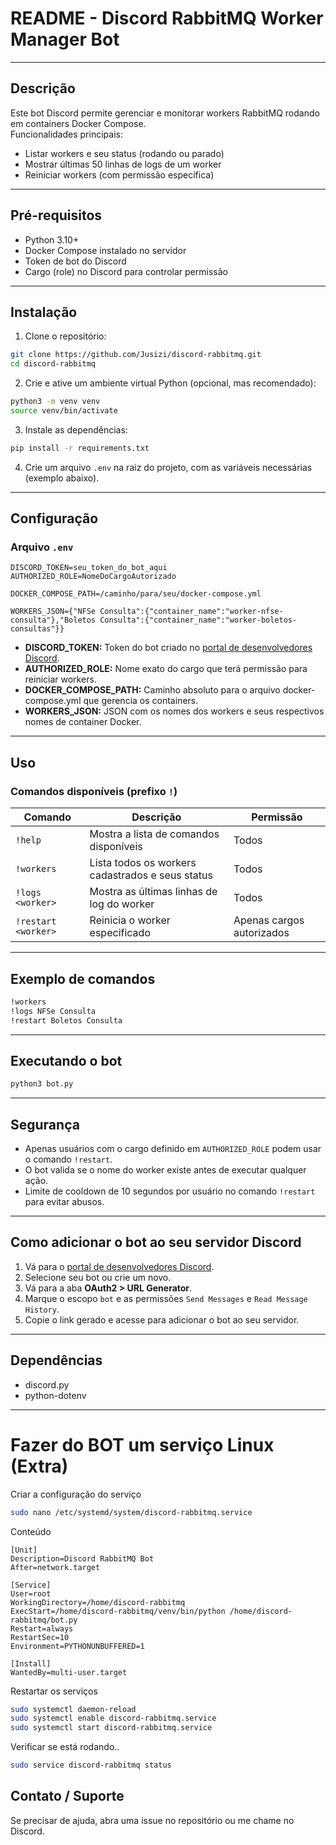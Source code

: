 # README - Discord RabbitMQ Worker Manager Bot

---

## Descrição

Este bot Discord permite gerenciar e monitorar workers RabbitMQ rodando em containers Docker Compose.  
Funcionalidades principais:

- Listar workers e seu status (rodando ou parado)  
- Mostrar últimas 50 linhas de logs de um worker  
- Reiniciar workers (com permissão específica)  

---

## Pré-requisitos

- Python 3.10+  
- Docker Compose instalado no servidor  
- Token de bot do Discord  
- Cargo (role) no Discord para controlar permissão  

---

## Instalação

1. Clone o repositório:

```bash
git clone https://github.com/Jusizi/discord-rabbitmq.git
cd discord-rabbitmq
```

2. Crie e ative um ambiente virtual Python (opcional, mas recomendado):

```bash
python3 -m venv venv
source venv/bin/activate
```

3. Instale as dependências:

```bash
pip install -r requirements.txt
```

4. Crie um arquivo `.env` na raiz do projeto, com as variáveis necessárias (exemplo abaixo).

---

## Configuração

### Arquivo `.env`

```env
DISCORD_TOKEN=seu_token_do_bot_aqui
AUTHORIZED_ROLE=NomeDoCargoAutorizado

DOCKER_COMPOSE_PATH=/caminho/para/seu/docker-compose.yml

WORKERS_JSON={"NFSe Consulta":{"container_name":"worker-nfse-consulta"},"Boletos Consulta":{"container_name":"worker-boletos-consultas"}}
```

- **DISCORD_TOKEN:** Token do bot criado no [portal de desenvolvedores Discord](https://discord.com/developers/applications).
- **AUTHORIZED_ROLE:** Nome exato do cargo que terá permissão para reiniciar workers.
- **DOCKER_COMPOSE_PATH:** Caminho absoluto para o arquivo docker-compose.yml que gerencia os containers.
- **WORKERS_JSON:** JSON com os nomes dos workers e seus respectivos nomes de container Docker.

---

## Uso

### Comandos disponíveis (prefixo `!`)

| Comando            | Descrição                                            | Permissão              |
|--------------------|-----------------------------------------------------|------------------------|
| `!help`            | Mostra a lista de comandos disponíveis               | Todos                  |
| `!workers`         | Lista todos os workers cadastrados e seus status    | Todos                  |
| `!logs <worker>`   | Mostra as últimas linhas de log do worker            | Todos                  |
| `!restart <worker>`| Reinicia o worker especificado                        | Apenas cargos autorizados |

---

## Exemplo de comandos

```txt
!workers
!logs NFSe Consulta
!restart Boletos Consulta
```

---

## Executando o bot

```bash
python3 bot.py
```

---

## Segurança

- Apenas usuários com o cargo definido em `AUTHORIZED_ROLE` podem usar o comando `!restart`.
- O bot valida se o nome do worker existe antes de executar qualquer ação.
- Limite de cooldown de 10 segundos por usuário no comando `!restart` para evitar abusos.

---

## Como adicionar o bot ao seu servidor Discord

1. Vá para o [portal de desenvolvedores Discord](https://discord.com/developers/applications).  
2. Selecione seu bot ou crie um novo.  
3. Vá para a aba **OAuth2 > URL Generator**.  
4. Marque o escopo `bot` e as permissões `Send Messages` e `Read Message History`.  
5. Copie o link gerado e acesse para adicionar o bot ao seu servidor.  

---

## Dependências

- discord.py  
- python-dotenv

---




# Fazer do BOT um serviço Linux (Extra)

Criar a configuração do serviço
```bash
sudo nano /etc/systemd/system/discord-rabbitmq.service
```

Conteúdo
```service
[Unit]
Description=Discord RabbitMQ Bot
After=network.target

[Service]
User=root
WorkingDirectory=/home/discord-rabbitmq
ExecStart=/home/discord-rabbitmq/venv/bin/python /home/discord-rabbitmq/bot.py
Restart=always
RestartSec=10
Environment=PYTHONUNBUFFERED=1

[Install]
WantedBy=multi-user.target
```

Restartar os serviços
```bash
sudo systemctl daemon-reload
sudo systemctl enable discord-rabbitmq.service
sudo systemctl start discord-rabbitmq.service
```

Verificar se está rodando..
```bash
sudo service discord-rabbitmq status
```

## Contato / Suporte

Se precisar de ajuda, abra uma issue no repositório ou me chame no Discord.
